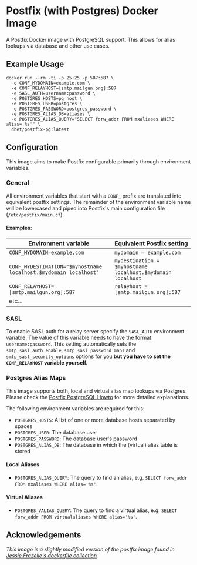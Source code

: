 # Postfix (with Postgres) Docker Image

A Postfix Docker image with PostgreSQL support. This allows for alias lookups via database and other use cases.



## Example Usage
```
docker run --rm -ti -p 25:25 -p 587:587 \
  -e CONF_MYDOMAIN=example.com \
  -e CONF_RELAYHOST=[smtp.mailgun.org]:587
  -e SASL_AUTH=username:password \
  -e POSTGRES_HOSTS=pg_host \
  -e POSTGRES_USER=postgres \
  -e POSTGRES_PASSWORD=postgres_password \
  -e POSTGRES_ALIAS_DB=aliases \
  -e POSTGRES_ALIAS_QUERY="SELECT forw_addr FROM mxaliases WHERE alias='%s'" \
  dhet/postfix-pg:latest
```

## Configuration
This image aims to make Postfix configurable primarily through environment variables. 

### General
All environment variables that start with a `CONF_` prefix are translated into equivalent postfix settings. The remainder of the environment variable name will be lowercased and piped into Postfix's main configuration file (`/etc/postfix/main.cf`).

#### Examples:
|Environment variable|Equivalent Postfix setting|
|---|---|
|`CONF_MYDOMAIN=example.com`|`mydomain = example.com`|
|`CONF_MYDESTINATION="$myhostname localhost.$mydomain localhost"`|`mydestination = $myhostname localhost.$mydomain localhost`|
|`CONF_RELAYHOST=[smtp.mailgun.org]:587`|`relayhost = [smtp.mailgun.org]:587`|
|etc...||

### SASL
To enable SASL auth for a relay server specify the `SASL_AUTH` environment variable. The value of this variable needs to have the format `username:password`. This setting automatically sets the `smtp_sasl_auth_enable`, `smtp_sasl_password_maps` and `smtp_sasl_security_options` options for you **but you have to set the `CONF_RELAYHOST` variable yourself.**

### Postgres Alias Maps
This image supports both, local and virtual alias map lookups via Postgres. Please check the [Postfix PostgreSQL Howto](http://www.postfix.org/PGSQL_README.html) for more detailed explanations.

The following environment variables are required for this:
* `POSTGRES_HOSTS`: A list of one or more database hosts separated by spaces
* `POSTGRES_USER`: The database user
* `POSTGRES_PASSWORD`: The database user's password
* `POSTGRES_ALIAS_DB`: The database in which the (virtual) alias table is stored

#### Local Aliases
* `POSTGRES_ALIAS_QUERY`: The query to find an alias, e.g. `SELECT forw_addr FROM mxaliases WHERE alias='%s'`.

#### Virtual Aliases
* `POSTGRES_VALIAS_QUERY`: The query to find a virtual alias, e.g. `SELECT forw_addr FROM virtualaliases WHERE alias='%s'`.


## Acknowledgements
*This image is a slightly modified version of the postfix image found in [Jessie Frazelle's dockerfile collection](https://github.com/jessfraz/dockerfiles).*